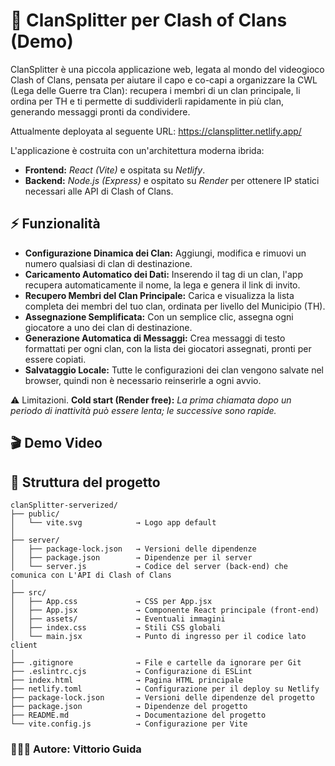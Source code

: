 # 🏰 ClanSplitter per Clash of Clans (Demo)

ClanSplitter è una piccola applicazione web, legata al mondo del videogioco Clash of Clans, pensata per aiutare il capo e co-capi a organizzare la CWL (Lega delle Guerre tra Clan): recupera i membri di un clan principale, li ordina per TH e ti permette di suddividerli rapidamente in più clan, generando messaggi pronti da condividere.

Attualmente deployata al seguente URL: https://clansplitter.netlify.app/

L'applicazione è costruita con un'architettura moderna ibrida:
   -   **Frontend:** *React (Vite)* e ospitata su *Netlify*.
   -   **Backend:** *Node.js (Express)* e ospitato su *Render* per ottenere IP statici necessari alle API di Clash of Clans.

## ⚡️ Funzionalità

   -   **Configurazione Dinamica dei Clan:** Aggiungi, modifica e rimuovi un numero qualsiasi di clan di destinazione.
   -   **Caricamento Automatico dei Dati:** Inserendo il tag di un clan, l'app recupera automaticamente il nome, la lega e genera il link di invito.
   -   **Recupero Membri del Clan Principale:** Carica e visualizza la lista completa dei membri del tuo clan, ordinata per livello del Municipio (TH).
   -   **Assegnazione Semplificata:** Con un semplice clic, assegna ogni giocatore a uno dei clan di destinazione.
   -   **Generazione Automatica di Messaggi:** Crea messaggi di testo formattati per ogni clan, con la lista dei giocatori assegnati, pronti per essere copiati.
   -   **Salvataggio Locale:** Tutte le configurazioni dei clan vengono salvate nel browser, quindi non è necessario reinserirle a ogni avvio.

⚠️ Limitazioni. **Cold start (Render free):** *La prima chiamata dopo un periodo di inattività può essere lenta; le successive sono rapide.*

## 🎬 Demo Video

## 📁 Struttura del progetto

```
clanSplitter-serverized/
├── public/                 
│   └── vite.svg            → Logo app default
│          
├── server/                 
│   ├── package-lock.json   → Versioni delle dipendenze
│   ├── package.json        → Dipendenze per il server
│   └── server.js           → Codice del server (back-end) che comunica con L'API di Clash of Clans
│
├── src/                    
│   ├── App.css             → CSS per App.jsx
│   ├── App.jsx             → Componente React principale (front-end)
│   ├── assets/             → Eventuali immagini
│   ├── index.css           → Stili CSS globali
│   └── main.jsx            → Punto di ingresso per il codice lato client
│
├── .gitignore              → File e cartelle da ignorare per Git
├── .eslintrc.cjs           → Configurazione di ESLint
├── index.html              → Pagina HTML principale
├── netlify.toml            → Configurazione per il deploy su Netlify
├── package-lock.json       → Versioni delle dipendenze del progetto
├── package.json            → Dipendenze del progetto
├── README.md               → Documentazione del progetto
└── vite.config.js          → Configurazione per Vite
```

### 👷🏻‍♂️ Autore: Vittorio Guida


